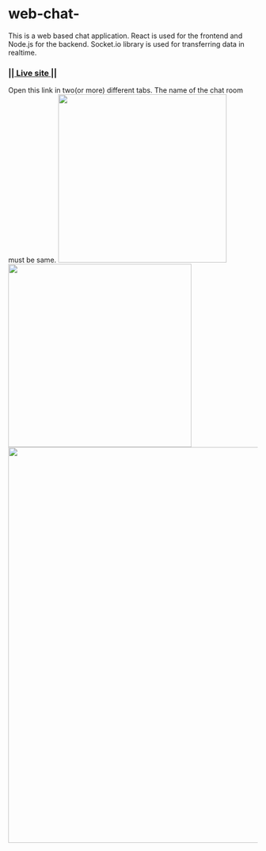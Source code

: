 # web-chat-

This is a web based chat application. React is used for the frontend and Node.js for the backend. 
Socket.io library is used for transferring data in realtime. 

### [|| Live site ||](https://realtime-chat-application.netlify.com)

Open this link in two(or more) different tabs. The name of the chat room must be same.
<img src="images/Screenshot%20(84)2.png" width="340">  <img src="images/Screenshot%20(85).png" width="370">
<br/>
<img src="images/Screenshot%20(86).png" width="800">

